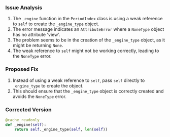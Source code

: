 ### Issue Analysis
1. The `_engine` function in the `PeriodIndex` class is using a weak reference to `self` to create the `_engine_type` object.
2. The error message indicates an `AttributeError` where a `NoneType` object has no attribute 'view'.
3. The problem seems to be in the creation of the `_engine_type` object, as it might be returning `None`.
4. The weak reference to `self` might not be working correctly, leading to the `NoneType` error.
   
### Proposed Fix
1. Instead of using a weak reference to `self`, pass `self` directly to `_engine_type` to create the object.
2. This should ensure that the `_engine_type` object is correctly created and avoids the `NoneType` error.

### Corrected Version
```python
@cache_readonly
def _engine(self):
    return self._engine_type(self, len(self))
```